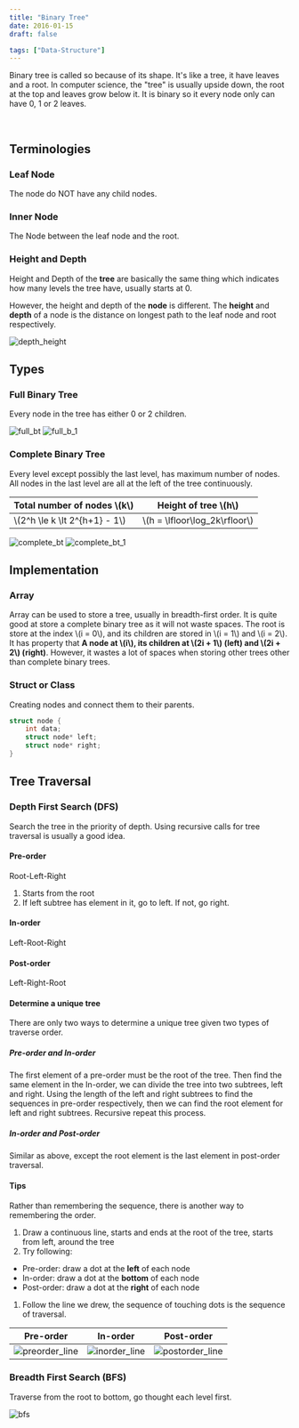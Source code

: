 ```yaml
---
title: "Binary Tree"
date: 2016-01-15
draft: false

tags: ["Data-Structure"]
---
```


Binary tree is called so because of its shape. It's like a tree, it have leaves and a root. In computer science, the "tree" is usually upside down, the root at the top and leaves grow below it. It is binary so it every node only can have 0, 1 or 2 leaves.

<br>

## Terminologies

### Leaf Node
The node do NOT have any child nodes.

### Inner Node
The Node between the leaf node and the root.

### Height and Depth
Height and Depth of the **tree** are basically the same thing which indicates how many levels the tree have, usually starts at 0.

However, the height and depth of the **node** is different. The **height** and **depth** of a node is the distance on longest path to the leaf node and root respectively.

![depth_height](depth_height.gif)

## Types

### Full Binary Tree
Every node in the tree has either 0 or 2 children.

![full_bt](full_binary_tree.gif)
![full_b_1](full_binary_tree_1.gif)

### Complete Binary Tree
Every level except possibly the last level, has maximum number of nodes. All nodes in the last level are all at the left of the tree continuously.

Total number of nodes \\(k\\) | Height of tree \\(h\\)
--- | ---
\\(2^h \le k \lt 2^{h+1} - 1\\) | \\(h = \lfloor\log_2k\rfloor\\)

![complete_bt](complete_binary_tree.gif)
![complete_bt_1](complete_binary_tree_1.gif)


## Implementation

### Array
Array can be used to store a tree, usually in breadth-first order. It is quite good at store a complete binary tree as it will not waste spaces. The root is store at the index \\(i = 0\\), and its children are stored in \\(i = 1\\) and \\(i = 2\\). It has property that **A node at \\(i\\), its children at \\(2i + 1\\) (left) and \\(2i + 2\\) (right)**. However, it wastes a lot of spaces when storing other trees other than complete binary trees.

### Struct or Class
Creating nodes and connect them to their parents.

``` cpp
struct node {
    int data;
    struct node* left;
    struct node* right;
}
```


## Tree Traversal

### Depth First Search (DFS)
Search the tree in the priority of depth. Using recursive calls for tree traversal is usually a good idea.

#### Pre-order
Root-Left-Right

1. Starts from the root
1. If left subtree has element in it, go to left. If not, go right.

#### In-order
Left-Root-Right

#### Post-order
Left-Right-Root

#### Determine a unique tree
There are only two ways to determine a unique tree given two types of traverse order.

##### Pre-order and In-order
The first element of a pre-order must be the root of the tree. Then find the same element in the In-order, we can divide the tree into two subtrees, left and right. Using the length of the left and right subtrees to find the sequences in pre-order respectively, then we can find the root element for left and right subtrees. Recursive repeat this process.

##### In-order and Post-order
Similar as above, except the root element is the last element in post-order traversal.

#### Tips
Rather than remembering the sequence, there is another way to remembering the  order.

1. Draw a continuous line, starts and ends at the root of the tree, starts from left, around the tree
1. Try following:
  - Pre-order: draw a dot at the **left** of each node
  - In-order: draw a dot at the **bottom** of each node
  - Post-order: draw a dot at the **right** of each node
1. Follow the line we drew, the sequence of touching dots is the sequence of traversal.

Pre-order|In-order|Post-order
---|---|---
![preorder_line](Sorted_binary_tree_preorder.png)|![inorder_line](Sorted_binary_tree_inorder.png)|![postorder_line](Sorted_binary_tree_postorder.png)

### Breadth First Search (BFS)
Traverse from the root to bottom, go thought each level first.

![bfs](Sorted_binary_tree_breadth-first_traversal.png)
